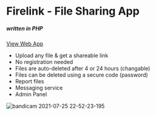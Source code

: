 # Firelink - File Sharing App
<h5>written in PHP</h5>
<a href="http://firelnk.rf.gd/" target="_blank">View Web App</a>

* Upload any file & get a shareable link
* No registration needed
* Files are auto-deleted after 4 or 24 hours (changable)
* Files can be deleted using a secure code (password)
* Report files
* Messaging service
* Admin Panel

![bandicam 2021-07-25 22-52-23-195](https://user-images.githubusercontent.com/50156227/127009407-b2f52133-b1c7-4ad9-994e-8689a0a79a9b.gif)
